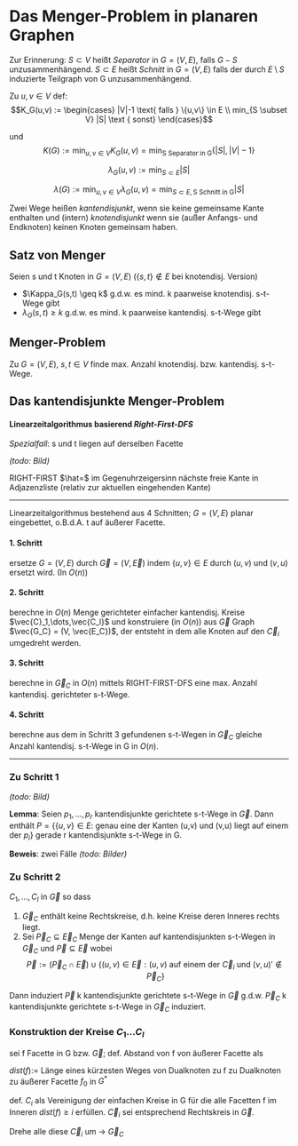 # Das Menger-Problem in planaren Graphen

Zur Erinnerung: $S \subset V$ heißt _Separator_ in $G=(V,E)$, falls $G-S$ unzusammenhängend. $S \subset E$ heißt _Schnitt_ in $G=(V,E)$ falls der durch $E\setminus S$ induzierte Teilgraph von G unzusammenhängend.

Zu $u,v \in V$ def:
$$K_G(u,v) := \begin{cases} |V|-1 \text{ falls } \{u,v\} \in E \\ min_{S \subset V} |S| \text { sonst} \end{cases}$$

und $$K(G) := \min_{u,v\in V} K_G(u,v) = \min_{\text{S Separator in G}} \{|S|, |V|-1\}$$

$$λ_G(u,v) := \min_{S \subset E} |S|$$

$$λ(G) := \min_{u,v\in V} λ_G(u,v) = \min_{S \subset E, \text{S Schnitt in G}} |S|$$

Zwei Wege heißen _kantendisjunkt_, wenn sie keine gemeinsame Kante enthalten und (intern) _knotendisjunkt_ wenn sie (außer Anfangs- und Endknoten) keinen Knoten gemeinsam haben.

## Satz von Menger

Seien s und t Knoten in $G=(V,E)$ ($\{s,t\} \notin E$ bei knotendisj. Version)

- $\Kappa_G(s,t) \geq k$ g.d.w. es mind. k paarweise knotendisj. s-t-Wege gibt
- $λ_G(s,t) \geq k$ g.d.w. es mind. k paarweise kantendisj. s-t-Wege gibt

## Menger-Problem

Zu $G=(V,E)$, $s,t \in V$ finde max. Anzahl knotendisj. bzw. kantendisj. s-t-Wege.

## Das kantendisjunkte Menger-Problem

#### Linearzeitalgorithmus basierend _Right-First-DFS_

_Spezialfall_: s und t liegen auf derselben Facette

*(todo: Bild)*

RIGHT-FIRST $\hat=$ im Gegenuhrzeigersinn nächste freie Kante in Adjazenzliste (relativ zur aktuellen eingehenden Kante)

---

Linearzeitalgorithmus bestehend aus 4 Schnitten; $G=(V,E)$ planar eingebettet, o.B.d.A. t auf äußerer Facette.

#### 1. Schritt

ersetze $G=(V,E)$ durch $\vec{G} = (V,\vec{E})$ indem $\{u,v\} \in E$ durch $(u,v)$ und $(v,u)$ ersetzt wird. (In $O(n)$)

#### 2. Schritt

berechne in $O(n)$ Menge gerichteter einfacher kantendisj. Kreise $\vec{C}_1,\dots,\vec{C_l}$ und konstruiere (in $O(n)$) aus $\vec{G}$ Graph $\vec{G_C} = (V, \vec{E_C})$, der entsteht in dem alle Knoten auf den $\vec{C}_i$ umgedreht werden.

#### 3. Schritt

berechne in $\vec{G}_C$ in $O(n)$ mittels RIGHT-FIRST-DFS eine max. Anzahl kantendisj. gerichteter s-t-Wege.

#### 4. Schritt

berechne aus dem in Schritt 3 gefundenen s-t-Wegen in $\vec{G}_C$ gleiche Anzahl kantendisj. s-t-Wege in G in $O(n)$.

---

### Zu Schritt 1

*(todo: Bild)*

**Lemma**: Seien $p_1,\dots,p_r$ kantendisjunkte gerichtete s-t-Wege in $\vec{G}$. Dann enthält $P=\{\{u,v\}\in E:$ genau eine der Kanten (u,v) und (v,u) liegt auf einem der $p_i\}$ gerade r kantendisjunkte s-t-Wege in G.

**Beweis**: zwei Fälle
*(todo: Bilder)*

### Zu Schritt 2

$C_1,\dots,C_l$ in $\vec{G}$ so dass
1. $\vec{G}_C$ enthält keine Rechtskreise, d.h. keine Kreise deren Inneres rechts liegt.
2. Sei $\vec{P}_C \subseteq \vec{E}_C$ Menge der Kanten auf kantendisjunkten s-t-Wegen in $\vec{G}_C$ und $\vec{P} \subseteq \vec{E}$ wobei $$\vec{P}:=(\vec{P}_C \cap \vec{E}) \cup \{(u,v) \in \vec{E}: (u,v) \text{ auf einem der }\vec{C}_i \text{ und } (v,u)' \notin \vec{P}_C\}$$

Dann induziert $\vec{P}$ k kantendisjunkte gerichtete s-t-Wege in $\vec{G}$ g.d.w. $\vec{P}_C$ k kantendisjunkte gerichtete s-t-Wege in $\vec{G}_C$ induziert.

### Konstruktion der Kreise $C_1\dots C_l$

sei f Facette in G bzw. $\vec{G}$; def. Abstand von f von äußerer Facette als

 $dist(f):=$ Länge eines kürzesten Weges von Dualknoten zu f zu Dualknoten zu äußerer Facette $f_0$ in $G^*$

def. $C_i$ als Vereinigung der einfachen Kreise in G für die alle Facetten f im Inneren $dist(f)\geq i$ erfüllen. $\vec{C}_i$ sei entsprechend Rechtskreis in $\vec{G}$.

Drehe alle diese $\vec{C}_i$ um -> $\vec{G}_C$
